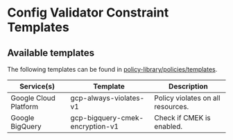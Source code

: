 # Config Validator Constraint Templates

## Available templates
The following templates can be found in [policy-library/policies/templates](https://github.com/brightjustin/policy-library/tree/master/policies/templates).

Service(s) | Template | Description
---------- | -------- | -----------
Google Cloud Platform | gcp-always-violates-v1 | Policy violates on all resources.
Google BigQuery | gcp-bigquery-cmek-encryption-v1 | Check if CMEK is enabled.
